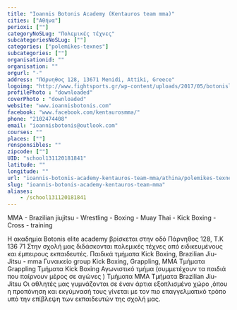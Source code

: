 ```yaml
---
title: "Ioannis Botonis Academy (Kentauros team mma)"
cities: ["Αθήνα"]
perioxi: [""]
categoryNoSLug: "Πολεμικές τέχνες"
subcategoriesNoSLug: [""]
categories: ["polemikes-texnes"]
subcategories: [""]
organisationid: ""
organisation: ""
orgurl: "-"
address: "Πάρνηθος 128, 13671 Menidi, Attiki, Greece"
logoimg: "http://www.fightsports.gr/wp-content/uploads/2017/05/botonislogo.png"
profilePhoto : "downloaded"
coverPhoto : "downloaded"
website: "www.ioannisbotonis.com"
facebook: "www.facebook.com/kentaurosmma/"
phone: "2102474408"
email: "ioannisbotonis@outlook.com"
courses: ""
places: [""]
rensponsibles: ""
zipcode: [""]
UID: "school131120181841"
latitude: ""
longitude: ""
url: "ioannis-botonis-academy-kentauros-team-mma/athina/polemikes-texnes/"
slug: "ioannis-botonis-academy-kentauros-team-mma"
aliases:
    - /school131120181841
---
```



MMA - Brazilian jiujitsu - Wrestling - Boxing - Muay Thai - Kick Boxing - Cross - training

Η ακαδημία Botonis elite academy βρίσκεται στην οδό Πάρνηθος 128, Τ.Κ 136 71 Στην σχολή μας διδάσκονται πολεμικές τέχνες από ειδικευμένους και έμπειρους εκπαιδευτές. Παιδικά τμήματα Kick Boxing, Brazilian Jiu-Jitsu - mma Γυναικείο group Kick Boxing, Grappling, MMA Τμήματα Grappling Τμήματα Kick Boxing Αγωνιστικό τμήμα (συμμετέχουν τα παιδιά που παίρνουν μέρος σε αγώνες ) Τμήματα MMA Τμήματα Brazilian Jiu-Jitsu Οι αθλητές μας γυμνάζονται σε έναν άρτια εξοπλισμένο χώρο ,όπου η προπόνηση και εκγύμνασή τους γίνεται με τον πιο επαγγελματικό τρόπο υπό την επίβλεψη των εκπαιδευτών της σχολή μας.